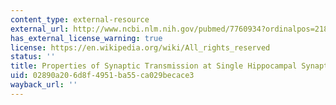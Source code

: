 ```yaml
---
content_type: external-resource
external_url: http://www.ncbi.nlm.nih.gov/pubmed/7760934?ordinalpos=218&itool=EntrezSystem2.PEntrez.Pubmed.Pubmed_ResultsPanel.Pubmed_DefaultReportPanel.Pubmed_RVDocSum
has_external_license_warning: true
license: https://en.wikipedia.org/wiki/All_rights_reserved
status: ''
title: Properties of Synaptic Transmission at Single Hippocampal Synaptic Boutons
uid: 02890a20-6d8f-4951-ba55-ca029becace3
wayback_url: ''
---
```

